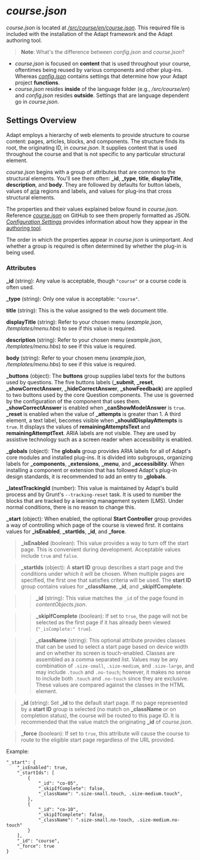 # *course.json*  

_course.json_ is located at [_/src/course/en/course.json_](https://github.com/adaptlearning/adapt_framework/blob/master/src/course/en/course.json). This required file is included with the installation of the Adapt framework and the Adapt authoring tool. 

>**Note**: What's the difference between _config.json_ and _course.json_?   
- _course.json_ is focused on **content** that is used throughout your course, oftentimes being reused by various components and other plug-ins. Whereas [_config.json_](https://github.com/adaptlearning/adapt_framework/wiki/Configure-your-project-with-config.json) contains settings that determine how your Adapt project **functions**.
- _course.json_ resides **inside** of the language folder (e.g., _/src/course/en_) and _config.json_ resides **outside**. Settings that are language dependent go in _course.json_.   

## Settings Overview  

Adapt employs a hierarchy of web elements to provide structure to course content: pages, articles, blocks, and components. The structure finds its root, the originating ID, in *course.json*. It supplies content that is used throughout the course and that is not specific to any particular structural element.

*course.json* begins with a group of attributes that are common to the structural elements. You'll see them often: **_id**, **_type**, **title**, **displayTitle**, **description**, and **body**. They are followed by defaults for button labels, values of [aria](http://webaim.org/techniques/aria/) regions and labels, and values for plug-ins that cross structural elements.

The properties and their values explained below found in _course.json_. Reference [_course.json_](https://github.com/adaptlearning/adapt_framework/blob/master/src/course/en/course.json) on GitHub to see them properly formatted as JSON. [_Configuration Settings_](https://github.com/adaptlearning/adapt_authoring/wiki/Configuration-settings) provides information about how they appear in the [authoring tool](https://github.com/adaptlearning/adapt_authoring/wiki). 

The order in which the properties appear in *course.json* is unimportant. And whether a group is required is often determined by whether the plug-in is being used.

### Attributes  

**_id** (string): Any value is acceptable, though `"course"` or a course code is often used.   

**_type** (string): Only one value is acceptable: `"course"`.  

**title** (string): This is the value assigned to the web document title.  

**displayTitle** (string):  Refer to your chosen menu (*example.json*, */templates/*menu*.hbs*) to see if this value is required.  

**description** (string):  Refer to your chosen menu (*example.json*, */templates/*menu*.hbs*) to see if this value is required.  

**body** (string):  Refer to your chosen menu (*example.json*, */templates/*menu*.hbs*) to see if this value is required.  

**_buttons** (object): The **buttons** group supplies label texts for the buttons used by questions. The five buttons labels (**_submit**, **_reset**, **_showCorrectAnswer**, **_hideCorrectAnswer**, **_showFeedback**) are applied to two buttons used by the core Question components. The use is governed by the configuration of the component that uses them. **_showCorrectAnswer** is enabled when **_canShowModelAnswer** is `true`. **_reset** is enabled when the value of **_attempts** is greater than 1. A third element, a text label, becomes visible when **_shouldDisplayAttempts** is `true`. It displays the values of **remainingAttemptsText** and **remainingAttemptText**. ARIA labels are not visible. They are used by assistive technology such as a screen reader when accessibility is enabled.  

**_globals** (object): The **globals** group provides ARIA labels for all of Adapt's core modules and installed plug-ins. It is divided into subgroups, organizing labels for **_components**, **_extensions**, **_menu**, and **_accessibility**.  When installing a component or extension that has followed Adapt's plug-in design standards, it is recommended to add an entry to **_globals**.  

**_latestTrackingId** (number): This value is maintained by Adapt's build process and by Grunt's `--tracking-reset` task. It is used to number the blocks that are tracked by a learning management system (LMS). Under normal conditions, there is no reason to change this.  

**_start** (object): When enabled, the optional **Start Controller** group provides a way of controlling which page of the course is viewed first. It contains values for **_isEnabled**, **_startIds**, **_id**, and **_force**.  

>**_isEnabled** (boolean): This value provides a way to turn off the start page. This is convenient during development. Acceptable values include `true` and `false`.  

>**_startIds** (object):  A **start ID** group describes a start page and the conditions under which it will be chosen. When multiple pages are specified, the first one that satisfies criteria will be used. The **start ID** group contains values for **_className**, **_id**, and **_skipIfComplete**.  

>>**_id** (string):  This value matches the `_id` of the page found in *contentObjects.json*.  

>>**_skipIfComplete** (boolean): If set to `true`, the page will not be selected as the first page if it has already been viewed (`"_isComplete:" true`). 

>>**_className** (string): This optional attribute provides classes that can be used to select a start page based on device width and on whether its screen is touch-enabled. Classes are assembled as a comma separated list. Values may be any combination of `.size-small`, `.size-medium`, and `.size-large`, and may include `.touch` and `.no-touch`; however, it makes no sense to include both `.touch` and `.no-touch` since they are exclusive. These values are compared against the classes in the HTML element.  

>**_id** (string): Set **_id** to the default start page. If no page represented by a **start ID** group is selected (no match on **_className** or on completion status), the course will be routed to this page ID. It is recommended that the value match the originating **_id** of *course.json*.  

>**_force** (boolean): If set to `true`, this attribute will cause the course to route to the eligible start page regardless of the URL provided.

Example:  
```
"_start": {
    "_isEnabled": true,
    "_startIds": [
        {
            "_id": "co-05",
            "_skipIfComplete": false,
            "_className": ".size-small.touch, .size-medium.touch",
        },
        {
            "_id": "co-10",
            "_skipIfComplete": false,
            "_className": ".size-small.no-touch, .size-medium.no-touch"
        }
    ],
    "_id": "course",
    "_force": true
}
```
